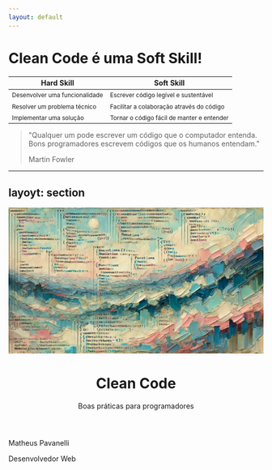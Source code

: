 ```yaml
---
layout: default
---
```


# Clean Code é uma Soft Skill!

| **Hard Skill**                    | **Soft Skill**                            |
|-------------------------------|----------------------------------------|
| <small>Desenvolver uma funcionalidade</small> | <small>Escrever código legível e sustentável</small>  |
| <small>Resolver um problema técnico</small>   | <small>Facilitar a colaboração através do código</small> |
| <small>Implementar uma solução</small>        | <small>Tornar o código fácil de manter e entender</small> |


  <blockquote v-click v-motion :initial='{scale: 0}' :click-1='{scale: 1, transition: {duration: 300}}' class="block mt-12 mx-auto w-3/5">
    <p class="text-lg">"Qualquer um pode escrever um código que o computador entenda. <br/>Bons programadores escrevem códigos que os humanos entendam."</p>
    <span class="text-right block text-gray">Martin Fowler</span>
  </blockquote>


---
layoyt: section
---

<img src="/assets/cover.webp" class="absolute top-0 left-0" v-motion :initial="{x: 500}"/>

<div class="h-full w-1/2 flex flex-col justify-between">
  <header>
    <h1>Clean Code</h1>
    <p>Boas práticas para programadores</p>
  </header>

  <qrcode v-click/>

    
  <div class="w-fit">
    <p class="!mt-0 !mb-1">Matheus <span class="font-bold">Pavanelli</span></p>
    <p class="!my-0 text-sm text-zinc-500">Desenvolvedor Web</p>
  </div>
</div>

